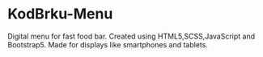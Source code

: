 # KodBrku-Menu
Digital menu for fast food bar. Created using HTML5,SCSS,JavaScript and Bootstrap5.
Made for displays like smartphones and tablets.
